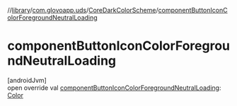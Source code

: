 //[library](../../../index.md)/[com.glovoapp.uds](../index.md)/[CoreDarkColorScheme](index.md)/[componentButtonIconColorForegroundNeutralLoading](component-button-icon-color-foreground-neutral-loading.md)

# componentButtonIconColorForegroundNeutralLoading

[androidJvm]\
open override val [componentButtonIconColorForegroundNeutralLoading](component-button-icon-color-foreground-neutral-loading.md): [Color](https://developer.android.com/reference/kotlin/androidx/compose/ui/graphics/Color.html)
